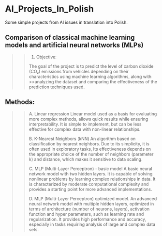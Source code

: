 # AI_Projects_In_Polish
Some simple projects from AI issues in translation into Polish.
## Comparison of classical machine learning models and artificial neural networks (MLPs)

>>1. Objective:
>>
>>The goal of the project is to predict the level of carbon dioxide (CO₂) emissions from vehicles depending on their characteristics using machine learning algorithms, along with >>analyzing the dataset and comparing the effectiveness of the prediction techniques used.

## Methods:
>>A. Linear regression
>>Linear model used as a basis for evaluating more complex methods,
>>allows quick results while ensuring interpretability.
>>It is simple to implement, but can be less effective for complex data
>>with non-linear relationships.
>>
>>B. K-Nearest Neighbors (kNN)
>>An algorithm based on classification by nearest neighbors.
>>Due to its simplicity, it is often used in exploratory tasks,
>>Its effectiveness depends on the appropriate choice of the number of neighbors (parameter k)
>>and distance, which makes it sensitive to data scaling.
>>
>>C. MLP (Multi-Layer Perceptron) - basic model
>>A basic neural network model with two hidden layers.
>>It is capable of solving nonlinear problems by learning complex relationships in data.
>>It is characterized by moderate computational complexity
>>and provides a starting point for more advanced implementations.
>>
>>D. MLP (Multi-Layer Perceptron) optimized model.
>>An advanced neural network model with multiple hidden layers, optimized
>>in terms of architecture (number of neurons, layers), activation function and hyper parameters,
>>such as learning rate and regularization.
>>It provides high performance and accuracy, especially in tasks requiring
>>analysis of large and complex data sets.
